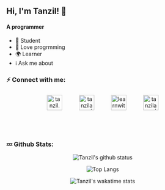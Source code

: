 ## Hi, I'm Tanzil! :wave:


#### A programmer

- :telescope: Student 
- :seedling: Love progrmming  
- :earth_africa: Learner
- :information_source: Ask me about

### :zap: Connect with me:
<div align="center">

[<img alt="tanzil.web | Facebook" width="40px" style="padding:8px 20px" src="https://img-premium.flaticon.com/png/512/733/733547.png?token=exp=1621246748~hmac=a2feb9ef728b203375e98b0400057853" />][facebook]
[<img alt="tanzilamd | Telegram" width="40px" style="padding:8px 20px" src="https://img-premium.flaticon.com/png/512/906/906377.png?token=exp=1621246835~hmac=d661b00199989c36c213864c3c7f40ec" />][telegram]
[<img alt="learnwithtanzil | youtube" width="40px" style="margin:8px 20px" src="https://img-premium.flaticon.com/png/512/1384/1384060.png?token=exp=1621246896~hmac=db37f7249c53a2986ba26b94399c799b">][youtube]
[<img alt="tanzilamd | insta" width="40px" style="padding:8px 20px" src="https://img-premium.flaticon.com/png/512/2111/2111463.png?token=exp=1621246651~hmac=7d9715109cc665796baf8ba91d8a7744">][instagram]
</div>


<br />
<br/>

### :zzz: Github Stats:
<div align="center">

![Tanzil's github status](https://github-readme-stats.vercel.app/api?username=tanzilamd&show_icons=true&theme=merko&card_width=450&hide_border=enable)

![Top Langs](https://github-readme-stats.vercel.app/api/top-langs/?username=tanzilamd&layout=demo&theme=gruvbox&langs_count=15&card_width=490&hide_border=enable)

![Tanzil's wakatime stats](https://github-readme-stats.vercel.app/api/wakatime?username=tanzilamd&theme=gruvbox&card_width=400&hide_border=enable)
</div>





[facebook]: https://facebook.com/tanzil.web
[telegram]: https://t.me/tanzilamd
[youtube]: https://www.youtube.com/channel/UCBy4hBWyBHsRMP8cQT9NRqw
[instagram]: https://www.instagram.com/tanzilamd/





